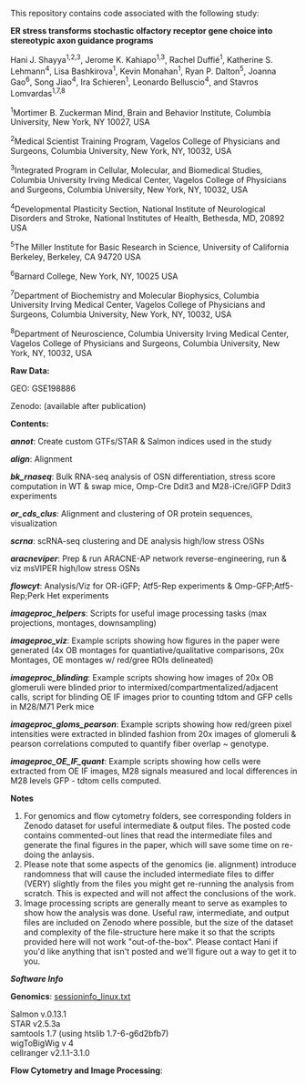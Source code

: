 This repository contains code associated with the following study:

**ER stress transforms stochastic olfactory receptor gene choice into stereotypic axon guidance programs**

Hani J. Shayya<sup>1,2,3</sup>, Jerome K. Kahiapo<sup>1,3</sup>, Rachel Duffié<sup>1</sup>, Katherine S. Lehmann<sup>4</sup>, Lisa Bashkirova<sup>1</sup>, Kevin Monahan<sup>1</sup>, Ryan P. Dalton<sup>5</sup>, Joanna Gao<sup>6</sup>, Song Jiao<sup>4</sup>, Ira Schieren<sup>1</sup>, Leonardo Belluscio<sup>4</sup>, and Stavros Lomvardas<sup>1,7,8</sup>

<sup>1</sup>Mortimer B. Zuckerman Mind, Brain and Behavior Institute, Columbia University, New York, NY 10027, USA

<sup>2</sup>Medical Scientist Training Program, Vagelos College of Physicians and Surgeons, Columbia University, New York, NY, 10032, USA

<sup>3</sup>Integrated Program in Cellular, Molecular, and Biomedical Studies, Columbia University Irving Medical Center, Vagelos College of Physicians and Surgeons, Columbia University, New York, NY, 10032, USA

<sup>4</sup>Developmental Plasticity Section, National Institute of Neurological Disorders and Stroke, National Institutes of Health, Bethesda, MD, 20892 USA

<sup>5</sup>The Miller Institute for Basic Research in Science, University of California Berkeley, Berkeley, CA 94720 USA

<sup>6</sup>Barnard College, New York, NY, 10025 USA 

<sup>7</sup>Department of Biochemistry and Molecular Biophysics, Columbia University Irving Medical Center, Vagelos College of Physicians and Surgeons, Columbia University, New York, NY, 10032, USA

<sup>8</sup>Department of Neuroscience, Columbia University Irving Medical Center, Vagelos College of Physicians and Surgeons, Columbia University, New York, NY, 10032, USA

**Raw Data:**

GEO: GSE198886

Zenodo: (available after publication)

**Contents:**

***annot***: Create custom GTFs/STAR & Salmon indices used in the study

***align***: Alignment

***bk_rnaseq***: Bulk RNA-seq analysis of OSN differentiation, stress score computation in WT & swap mice, Omp-Cre Ddit3 and M28-iCre/iGFP Ddit3 experiments

***or_cds_clus***: Alignment and clustering of OR protein sequences, visualization

***scrna***: scRNA-seq clustering and DE analysis high/low stress OSNs

***aracneviper***: Prep & run ARACNE-AP network reverse-engineering, run & viz msVIPER high/low stress OSNs

***flowcyt***: Analysis/Viz for OR-iGFP; Atf5-Rep experiments & Omp-GFP;Atf5-Rep;Perk Het experiments

***imageproc_helpers***: Scripts for useful image processing tasks (max projections, montages, downsampling)

***imageproc_viz***: Example scripts showing how figures in the paper were generated (4x OB montages for quantiative/qualitative comparisons, 20x Montages, OE montages w/ red/gree ROIs delineated)

***imageproc_blinding***: Example scripts showing how images of 20x OB glomeruli were blinded prior to intermixed/compartmentalized/adjacent calls, script for blinding OE IF images prior to counting tdtom and GFP cells in M28/M71 Perk mice

***imageproc_gloms_pearson***: Example scripts showing how red/green pixel intensities were extracted in blinded fashion from 20x images of glomeruli & pearson correlations computed to quantify fiber overlap ~ genotype.

***imageproc_OE_IF_quant***: Example scripts showing how cells were extracted from OE IF images, M28 signals measured and local differences in M28 levels GFP - tdtom cells computed.

**Notes**

1) For genomics and flow cytometry folders, see corresponding folders in Zenodo dataset for useful intermediate & output files. The posted code contains commented-out lines that read the intermediate files and generate the final figures in the paper, which will save some time on re-doing the anlaysis. 
2) Please note that some aspects of the genomics (ie. alignment) introduce randomness that will cause the included intermediate files to differ (VERY) slightly from the files you might get re-running the analysis from scratch. This is expected and will not affect the conclusions of the work.
3) Image processing scripts are generally meant to serve as examples to show how the analysis was done. Useful raw, intermediate, and output files are included on Zenodo where possible, but the size of the dataset and complexity of the file-structure here make it so that the scripts provided here will not work "out-of-the-box". Please contact Hani if you'd like anything that isn't posted and we'll figure out a way to get it to you.

***Software Info***

**Genomics**: [sessioninfo_linux.txt](https://github.com/hshayya/2022_Shayya_UPR_Guidance/files/8438755/sessioninfo_linux.txt)

Salmon v.0.13.1  
STAR v2.5.3a  
samtools 1.7 (using htslib 1.7-6-g6d2bfb7)  
wigToBigWig v 4  
cellranger v2.1.1-3.1.0   

**Flow Cytometry and Image Processing**:
